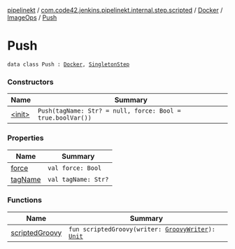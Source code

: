 [pipelinekt](../../../../index.md) / [com.code42.jenkins.pipelinekt.internal.step.scripted](../../../index.md) / [Docker](../../index.md) / [ImageOps](../index.md) / [Push](./index.md)

# Push

`data class Push : `[`Docker`](../../index.md)`, `[`SingletonStep`](../../../../com.code42.jenkins.pipelinekt.core.step/-singleton-step/index.md)

### Constructors

| Name | Summary |
|---|---|
| [&lt;init&gt;](-init-.md) | `Push(tagName: Str? = null, force: Bool = true.boolVar())` |

### Properties

| Name | Summary |
|---|---|
| [force](force.md) | `val force: Bool` |
| [tagName](tag-name.md) | `val tagName: Str?` |

### Functions

| Name | Summary |
|---|---|
| [scriptedGroovy](scripted-groovy.md) | `fun scriptedGroovy(writer: `[`GroovyWriter`](../../../../com.code42.jenkins.pipelinekt.core.writer/-groovy-writer/index.md)`): `[`Unit`](https://kotlinlang.org/api/latest/jvm/stdlib/kotlin/-unit/index.html) |

